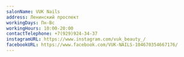 ```yaml
---
salonName: VUK Nails
address: Ленинский проспект
workingDays: Пн-Вс
workingHours: 10:00-20:00
contactTelephone: +7(929)924-34-37
instagramURL: https://www.instagram.com/vuk_beauty_/
facebookURL: https://www.facebook.com/VUK-NAILS-104670354667176/
---
```

